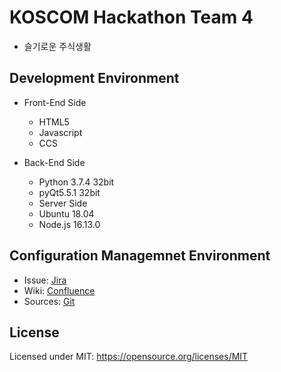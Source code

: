# KOSCOM Hackathon Team 4
 - 슬기로운 주식생활

## Development Environment
 - Front-End Side
   - HTML5
   - Javascript
   - CCS
   
 - Back-End Side
   - Python 3.7.4 32bit
   - pyQt5.5.1 32bit
   - Server Side
   - Ubuntu 18.04
   - Node.js 16.13.0

## Configuration Managemnet Environment
 - Issue: [Jira](https://koshack.atlassian.net/jira/software/projects/KOS/boards/1)
 - Wiki: [Confluence](https://koshack.atlassian.net/wiki/spaces/K/overview?homepageId=163908)
 - Sources: [Git](https://github.com/PKs-GitHub/KosHackathon)

## License
Licensed under MIT: https://opensource.org/licenses/MIT